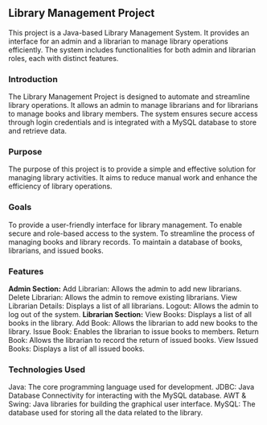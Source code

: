 <h2>Library Management Project</h2>
This project is a Java-based Library Management System. It provides an interface for an admin and a librarian to manage library operations efficiently. The system includes functionalities for both admin and librarian roles, each with distinct features.

<h3>Introduction</h3>
The Library Management Project is designed to automate and streamline library operations. It allows an admin to manage librarians and for librarians to manage books and library members. The system ensures secure access through login credentials and is integrated with a MySQL database to store and retrieve data.

<h3>Purpose</h3>
The purpose of this project is to provide a simple and effective solution for managing library activities. It aims to reduce manual work and enhance the efficiency of library operations.

<h3>Goals</h3>
To provide a user-friendly interface for library management.
To enable secure and role-based access to the system.
To streamline the process of managing books and library records.
To maintain a database of books, librarians, and issued books.
<h3>Features</h3>
<b>Admin Section:</b>
Add Librarian: Allows the admin to add new librarians.
Delete Librarian: Allows the admin to remove existing librarians.
View Librarian Details: Displays a list of all librarians.
Logout: Allows the admin to log out of the system.
<b>Librarian Section:</b>
View Books: Displays a list of all books in the library.
Add Book: Allows the librarian to add new books to the library.
Issue Book: Enables the librarian to issue books to members.
Return Book: Allows the librarian to record the return of issued books.
View Issued Books: Displays a list of all issued books.
<h3>Technologies Used</h3>
Java: The core programming language used for development.
JDBC: Java Database Connectivity for interacting with the MySQL database.
AWT & Swing: Java libraries for building the graphical user interface.
MySQL: The database used for storing all the data related to the library.
